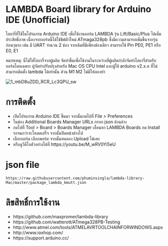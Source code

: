 # LAMBDA Board library for Arduino IDE (Unofficial)

ไลบารี่ที่ใช้ในโปรแกรม Arduino IDE เพื่อใช้งานบอร์ด LAMBDA รุ่น Lift/Basic/Plus ได้เต็มประสิทธิ์ภาพ เนื่องจากบอร์ดนี้ได้ใช้ชิฟตัวใหม่ ATmaga328pb ซึ่งมีความสามารถเพิ่มขึ้นจากรุ่นก่อนๆมาก เช่น มี UART จำนวน 2 ช่อง จากเดิมที่มีเพียงช่องเดียว สามารถใช้ Pin PE0, PE1 หรือ E0, E1

หมายเหตุ: นี่ไม่ใช่ไลบารี่จากผู้ผลิต จัดทำขึ้นเพื่อใช้งานในระหว่างที่ผู้ผลิตกำลังจัดทำไลบารี่สำหรับบอร์ดโดยเฉพาะ ผู้จัดทำปรับปรุงสำหรับ Mac OS CPU Intel และผู้ใช้ arduino v2.x.x ที่ไม่สามารถติดตั้ง lambda ได้เท่านั้น ส่วน M1 M2 ไม่มีให้ลองทำ

![1_mbD8uZDD_RCR_Lc3QPU_sw](https://github.com/phuminsingla/lambda-library-Mac/assets/5608098/f17f0627-a2d6-4736-9af3-59b53c2acc31)

# การติดตั้ง
<ul>
	<li>เปิดโปรแกรม Arduino IDE ขึ้นมา จากนั้นกดไปที่ File > Preferences</li>
	<li>ในช่อง Additional Boards Manager URLs กรอก json ด้านล่าง</li>
	<li>กดไปที่ Tool > Board > Boards Manager เลื่อนหา LAMBDA Boards กด Install รอจนกว่าจะโหลดเสร็จ จากนั้นปิดหน้าต่างไป</li>
	<li>เลือกบอร์ด เลือกพอร์ต จากนั้นทดลอง Upload ได้เลย</li>
	<li>หรือดูวีดีโอตัวอย่างได้ที่ https://youtu.be/M_wRV0Yi5eU</li>
</ul>

# json file
```
https://raw.githubusercontent.com/phuminsingla/lambda-library-Mac/master/package_lambda_kmutt.json
```

# ลิขสิทธิ์การใช้งาน
<ul>
	<li>https://github.com/maxpromer/lambda-library</li>
	<li>https://github.com/watterott/ATmega328PB-Testing</li>
	<li>http://www.atmel.com/tools/ATMELAVRTOOLCHAINFORWINDOWS.aspx</li>
	<li>http://www.ioxhop.com/</li>
	<li>https://support.arduino.cc/</li>
</ul>
